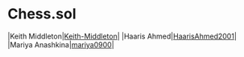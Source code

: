 # Chess.sol
|Keith Middleton|[Keith-Middleton](https://github.com/Keith-Middleton)|
|Haaris Ahmed|[HaarisAhmed2001](https://github.com/HaarisAhmed2001)|
|Mariya Anashkina|[mariya0900](https://github.com/mariya0900)|
